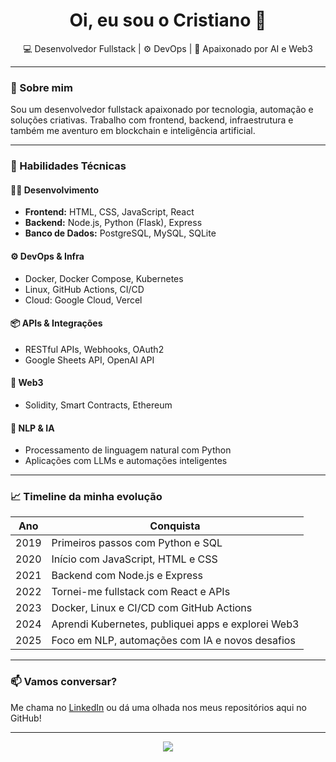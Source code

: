 <h1 align="center">Oi, eu sou o Cristiano 👋</h1>

<p align="center">
  💻 Desenvolvedor Fullstack | ⚙️ DevOps | 🧠 Apaixonado por AI e Web3
</p>

---

### 🚀 Sobre mim

Sou um desenvolvedor fullstack apaixonado por tecnologia, automação e soluções criativas. Trabalho com frontend, backend, infraestrutura e também me aventuro em blockchain e inteligência artificial.

---

### 🧠 Habilidades Técnicas

#### 👨‍💻 Desenvolvimento
- **Frontend:** HTML, CSS, JavaScript, React
- **Backend:** Node.js, Python (Flask), Express
- **Banco de Dados:** PostgreSQL, MySQL, SQLite

#### ⚙️ DevOps & Infra
- Docker, Docker Compose, Kubernetes  
- Linux, GitHub Actions, CI/CD  
- Cloud: Google Cloud, Vercel

#### 📦 APIs & Integrações
- RESTful APIs, Webhooks, OAuth2  
- Google Sheets API, OpenAI API

#### 🔐 Web3
- Solidity, Smart Contracts, Ethereum

#### 🧠 NLP & IA
- Processamento de linguagem natural com Python  
- Aplicações com LLMs e automações inteligentes

---

### 📈 Timeline da minha evolução

| Ano | Conquista |
|-----|-----------|
| 2019 | Primeiros passos com Python e SQL |
| 2020 | Início com JavaScript, HTML e CSS |
| 2021 | Backend com Node.js e Express |
| 2022 | Tornei-me fullstack com React e APIs |
| 2023 | Docker, Linux e CI/CD com GitHub Actions |
| 2024 | Aprendi Kubernetes, publiquei apps e explorei Web3 |
| 2025 | Foco em NLP, automações com IA e novos desafios |

---



### 📫 Vamos conversar?

Me chama no [LinkedIn](https://www.linkedin.com/in/seu-perfil) ou dá uma olhada nos meus repositórios aqui no GitHub!

---

<p align="center">
  <img src="https://github-readme-stats.vercel.app/api?username=seu-usuario&show_icons=true&theme=tokyonight" />
</p>
